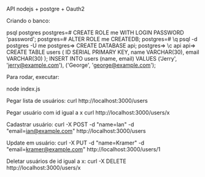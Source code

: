 API nodejs + postgre + Oauth2

Criando o banco:

psql postgres
postgres=# CREATE ROLE me WITH LOGIN PASSWORD 'password';
postgres=# ALTER ROLE me CREATEDB;
postgres=# \q
psql -d postgres -U me
postgres=> CREATE DATABASE api;
postgres=> \c api
api=>
CREATE TABLE users (
  ID SERIAL PRIMARY KEY,
  name VARCHAR(30),
  email VARCHAR(30)
);
INSERT INTO users (name, email)
  VALUES ('Jerry', 'jerry@example.com'), ('George', 'george@example.com');


Para rodar, executar:

node index.js

Pegar lista de usuários:
curl http://localhost:3000/users

Pegar usuário com id igual a x
curl http://localhost:3000/users/x

Cadastrar usuário:
curl -X POST -d "name=Ian" -d "email=ian@example.com" http://localhost:3000/users

Update em usuário:
curl -X PUT -d "name=Kramer" -d "email=kramer@example.com" http://localhost:3000/users/1

Deletar usuários de id igual a x:
curl -X DELETE http://localhost:3000/users/x
